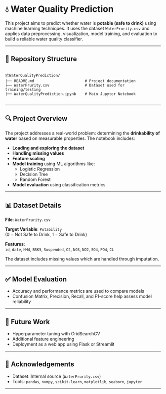 # 💧 Water Quality Prediction

This project aims to predict whether water is **potable (safe to drink)** using machine learning techniques. It uses the dataset `WaterPrurity.csv` and applies data preprocessing, visualization, model training, and evaluation to build a reliable water quality classifier.

---

## 📁 Repository Structure

```

📦WaterQualityPrediction/
├── README.md                       # Project documentation
├── WaterPrurity.csv                # Dataset used for training/testing
├── WaterQualityPrediction.ipynb    # Main Jupyter Notebook


````

---

## 🔍 Project Overview

The project addresses a real-world problem: determining the **drinkability of water** based on measurable properties. The notebook includes:

- **Loading and exploring the dataset**
- **Handling missing values**
- **Feature scaling**
- **Model training** using ML algorithms like:
  - Logistic Regression
  - Decision Tree
  - Random Forest
- **Model evaluation** using classification metrics

---

## 📊 Dataset Details

**File**: `WaterPrurity.csv`

**Target Variable**: `Potability`  
(0 = Not Safe to Drink, 1 = Safe to Drink)

**Features**:  
`id`, `date`, `NH4`, `BSK5`, `Suspended`, `O2`, `NO3`, `NO2`, `SO4`, `PO4`, `CL`

The dataset includes missing values which are handled through imputation.

---

## ✅ Model Evaluation

* Accuracy and performance metrics are used to compare models
* Confusion Matrix, Precision, Recall, and F1-score help assess model reliability

---

## 🚀 Future Work

* Hyperparameter tuning with GridSearchCV
* Additional feature engineering
* Deployment as a web app using Flask or Streamlit



---

## 🙏 Acknowledgements

* Dataset: Internal source (`WaterPrurity.csv`)
* Tools: `pandas`, `numpy`, `scikit-learn`, `matplotlib`, `seaborn`, `jupyter`



---

